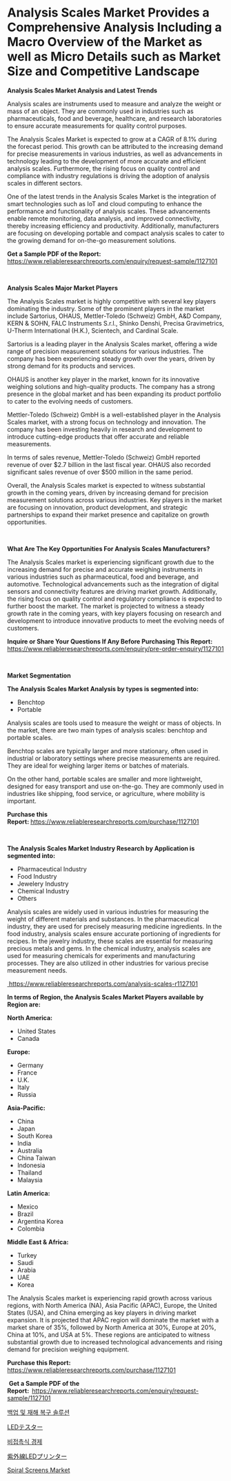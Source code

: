 <p><h1>Analysis Scales Market Provides a Comprehensive Analysis Including a Macro Overview of the Market as well as Micro Details such as Market Size and Competitive Landscape</h1></p><p><strong>Analysis Scales Market Analysis and Latest Trends</strong></p>
<p><p>Analysis scales are instruments used to measure and analyze the weight or mass of an object. They are commonly used in industries such as pharmaceuticals, food and beverage, healthcare, and research laboratories to ensure accurate measurements for quality control purposes. </p><p>The Analysis Scales Market is expected to grow at a CAGR of 8.1% during the forecast period. This growth can be attributed to the increasing demand for precise measurements in various industries, as well as advancements in technology leading to the development of more accurate and efficient analysis scales. Furthermore, the rising focus on quality control and compliance with industry regulations is driving the adoption of analysis scales in different sectors.</p><p>One of the latest trends in the Analysis Scales Market is the integration of smart technologies such as IoT and cloud computing to enhance the performance and functionality of analysis scales. These advancements enable remote monitoring, data analysis, and improved connectivity, thereby increasing efficiency and productivity. Additionally, manufacturers are focusing on developing portable and compact analysis scales to cater to the growing demand for on-the-go measurement solutions.</p></p>
<p><strong>Get a Sample PDF of the Report:&nbsp;</strong> <a href="https://www.reliableresearchreports.com/enquiry/request-sample/1127101">https://www.reliableresearchreports.com/enquiry/request-sample/1127101</a></p>
<p>&nbsp;</p>
<p><strong>Analysis Scales Major Market Players</strong></p>
<p><p>The Analysis Scales market is highly competitive with several key players dominating the industry. Some of the prominent players in the market include Sartorius, OHAUS, Mettler-Toledo (Schweiz) GmbH, A&D Company, KERN & SOHN, FALC Instruments S.r.l., Shinko Denshi, Precisa Gravimetrics, U-Therm International (H.K.), Scientech, and Cardinal Scale.</p><p>Sartorius is a leading player in the Analysis Scales market, offering a wide range of precision measurement solutions for various industries. The company has been experiencing steady growth over the years, driven by strong demand for its products and services.</p><p>OHAUS is another key player in the market, known for its innovative weighing solutions and high-quality products. The company has a strong presence in the global market and has been expanding its product portfolio to cater to the evolving needs of customers.</p><p>Mettler-Toledo (Schweiz) GmbH is a well-established player in the Analysis Scales market, with a strong focus on technology and innovation. The company has been investing heavily in research and development to introduce cutting-edge products that offer accurate and reliable measurements.</p><p>In terms of sales revenue, Mettler-Toledo (Schweiz) GmbH reported revenue of over $2.7 billion in the last fiscal year. OHAUS also recorded significant sales revenue of over $500 million in the same period.</p><p>Overall, the Analysis Scales market is expected to witness substantial growth in the coming years, driven by increasing demand for precision measurement solutions across various industries. Key players in the market are focusing on innovation, product development, and strategic partnerships to expand their market presence and capitalize on growth opportunities.</p></p>
<p>&nbsp;</p>
<p><strong>What Are The Key Opportunities For Analysis Scales Manufacturers?</strong></p>
<p><p>The Analysis Scales market is experiencing significant growth due to the increasing demand for precise and accurate weighing instruments in various industries such as pharmaceutical, food and beverage, and automotive. Technological advancements such as the integration of digital sensors and connectivity features are driving market growth. Additionally, the rising focus on quality control and regulatory compliance is expected to further boost the market. The market is projected to witness a steady growth rate in the coming years, with key players focusing on research and development to introduce innovative products to meet the evolving needs of customers.</p></p>
<p><strong>Inquire or Share Your Questions If Any Before Purchasing This Report:</strong> <a href="https://www.reliableresearchreports.com/enquiry/pre-order-enquiry/1127101">https://www.reliableresearchreports.com/enquiry/pre-order-enquiry/1127101</a></p>
<p>&nbsp;</p>
<p><strong>Market Segmentation</strong></p>
<p><strong>The Analysis Scales Market Analysis by types is segmented into:</strong></p>
<p><ul><li>Benchtop</li><li>Portable</li></ul></p>
<p><p>Analysis scales are tools used to measure the weight or mass of objects. In the market, there are two main types of analysis scales: benchtop and portable scales. </p><p>Benchtop scales are typically larger and more stationary, often used in industrial or laboratory settings where precise measurements are required. They are ideal for weighing larger items or batches of materials.</p><p>On the other hand, portable scales are smaller and more lightweight, designed for easy transport and use on-the-go. They are commonly used in industries like shipping, food service, or agriculture, where mobility is important.</p></p>
<p><strong>Purchase this Report:&nbsp;</strong><a href="https://www.reliableresearchreports.com/purchase/1127101">https://www.reliableresearchreports.com/purchase/1127101</a></p>
<p>&nbsp;</p>
<p><strong>The Analysis Scales Market Industry Research by Application is segmented into:</strong></p>
<p><ul><li>Pharmaceutical Industry</li><li>Food Industry</li><li>Jewelery Industry</li><li>Chemical Industry</li><li>Others</li></ul></p>
<p><p>Analysis scales are widely used in various industries for measuring the weight of different materials and substances. In the pharmaceutical industry, they are used for precisely measuring medicine ingredients. In the food industry, analysis scales ensure accurate portioning of ingredients for recipes. In the jewelry industry, these scales are essential for measuring precious metals and gems. In the chemical industry, analysis scales are used for measuring chemicals for experiments and manufacturing processes. They are also utilized in other industries for various precise measurement needs.</p></p>
<p><a href="https://www.reliableresearchreports.com/analysis-scales-r1127101">&nbsp;https://www.reliableresearchreports.com/analysis-scales-r1127101</a></p>
<p><strong>In terms of Region, the Analysis Scales Market Players available by Region are:</strong></p>
<p>
    <p> <strong> North America: </strong>
        <ul>
            <li>United States</li>
            <li>Canada</li>
        </ul>
        </p> 
    <p> <strong> Europe: </strong>
        <ul>
            <li>Germany</li>
            <li>France</li>
            <li>U.K.</li>
            <li>Italy</li>
            <li>Russia</li>
        </ul>
        </p> 
    <p> <strong> Asia-Pacific: </strong>
        <ul>
            <li>China</li>
            <li>Japan</li>
            <li>South Korea</li>
            <li>India</li>
            <li>Australia</li>
            <li>China Taiwan</li>
            <li>Indonesia</li>
            <li>Thailand</li>
            <li>Malaysia</li>
        </ul>
        </p> 
    <p> <strong> Latin America: </strong>
        <ul>
            <li>Mexico</li>
            <li>Brazil</li>
            <li>Argentina Korea</li>
            <li>Colombia</li>
        </ul>
        </p> 
    <p> <strong> Middle East & Africa: </strong>
        <ul>
            <li>Turkey</li>
            <li>Saudi</li>
            <li>Arabia</li>
            <li>UAE</li>
            <li>Korea</li>
        </ul>
    </p>
    </p>
<p><p>The Analysis Scales market is experiencing rapid growth across various regions, with North America (NA), Asia Pacific (APAC), Europe, the United States (USA), and China emerging as key players in driving market expansion. It is projected that APAC region will dominate the market with a market share of 35%, followed by North America at 30%, Europe at 20%, China at 10%, and USA at 5%. These regions are anticipated to witness substantial growth due to increased technological advancements and rising demand for precision weighing equipment.</p></p>
<p><strong>Purchase this Report: </strong><a href="https://www.reliableresearchreports.com/purchase/1127101">https://www.reliableresearchreports.com/purchase/1127101</a></p>
<p>&nbsp;<strong>Get a Sample PDF of the Report:&nbsp;&nbsp;</strong><a href="https://www.reliableresearchreports.com/enquiry/request-sample/1127101">https://www.reliableresearchreports.com/enquiry/request-sample/1127101</a></p>
<p><strong></strong></p>
<p><p><a href="https://medium.com/@mayekuhic00/%EB%B0%B1%EC%97%85-%EB%B0%8F-%EC%9E%AC%ED%95%B4-%EB%B3%B5%EA%B5%AC-%EC%86%94%EB%A3%A8%EC%85%98-%EC%8B%9C%EC%9E%A5-%EC%A0%84%EB%A7%9D-%EC%82%B0%EC%97%85-%EA%B0%9C%EC%9A%94-%EB%B0%8F-%EC%98%88%EC%B8%A1-2024%EB%85%84%EB%B6%80%ED%84%B0-2031%EB%85%84%EA%B9%8C%EC%A7%80-a301a385f4d2">백업 및 재해 복구 솔루션</a></p><p><a href="https://medium.com/@desekay3566/led%E3%83%86%E3%82%B9%E3%82%BF%E3%83%BC%E5%B8%82%E5%A0%B4%E3%81%AE%E8%A6%8F%E6%A8%A1%E3%81%AF-%E3%82%B0%E3%83%AD%E3%83%BC%E3%83%90%E3%83%AB%E7%94%A3%E6%A5%AD%E7%95%8C%E3%81%A7%E6%9C%80%E9%81%A9%E3%81%AA%E3%83%9E%E3%83%BC%E3%82%B1%E3%83%86%E3%82%A3%E3%83%B3%E3%82%B0%E3%83%81%E3%83%A3%E3%83%8D%E3%83%AB%E3%82%92%E6%98%8E%E3%82%89%E3%81%8B%E3%81%AB%E3%81%97%E3%81%BE%E3%81%99-6b6163e8f251">LEDテスター</a></p><p><a href="https://github.com/wallacBahrtyinger567686/Market-Research-Report-List-1/blob/main/343963532547.md">비접촉식 경제</a></p><p><a href="https://github.com/kegley4963/Market-Research-Report-List-1/blob/main/777076035547.md">紫外線LEDプリンター</a></p><p><a href="https://github.com/angelajermaine/Market-Research-Report-List-3/blob/main/spiral-screens-market.md">Spiral Screens Market</a></p></p>